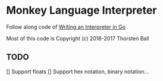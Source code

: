 # Monkey Language Interpreter

Follow along code of [Writing an Interpreter in Go](https://interpreterbook.com)

Most of this code is Copyright (c) 2016-2017 Thorsten Ball

## TODO

[] Support floats
[] Support hex notation, binary notation...
